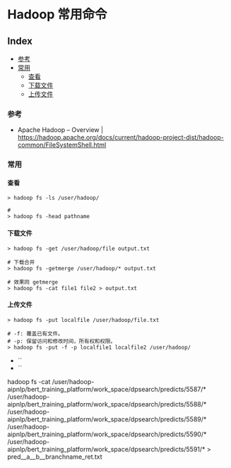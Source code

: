 Hadoop 常用命令
===

Index
---
<!-- TOC -->

- [参考](#参考)
- [常用](#常用)
    - [查看](#查看)
    - [下载文件](#下载文件)
    - [上传文件](#上传文件)

<!-- /TOC -->


### 参考
- Apache Hadoop – Overview | https://hadoop.apache.org/docs/current/hadoop-project-dist/hadoop-common/FileSystemShell.html

### 常用

#### 查看
```shell
> hadoop fs -ls /user/hadoop/

# 
> hadoop fs -head pathname

```

#### 下载文件
```shell
> hadoop fs -get /user/hadoop/file output.txt

# 下载合并
> hadoop fs -getmerge /user/hadoop/* output.txt

# 效果同 getmerge
> hadoop fs -cat file1 file2 > output.txt
```

#### 上传文件
```shell
> hadoop fs -put localfile /user/hadoop/file.txt

# -f: 覆盖已有文件。
# -p: 保留访问和修改时间，所有权和权限。
> hadoop fs -put -f -p localfile1 localfile2 /user/hadoop/
```
- ``
- ``  



hadoop fs -cat /user/hadoop-aipnlp/bert_training_platform/work_space/dpsearch/predicts/5587/* /user/hadoop-aipnlp/bert_training_platform/work_space/dpsearch/predicts/5588/* /user/hadoop-aipnlp/bert_training_platform/work_space/dpsearch/predicts/5589/* /user/hadoop-aipnlp/bert_training_platform/work_space/dpsearch/predicts/5590/* /user/hadoop-aipnlp/bert_training_platform/work_space/dpsearch/predicts/5591/* > pred__a__b__branchname_ret.txt